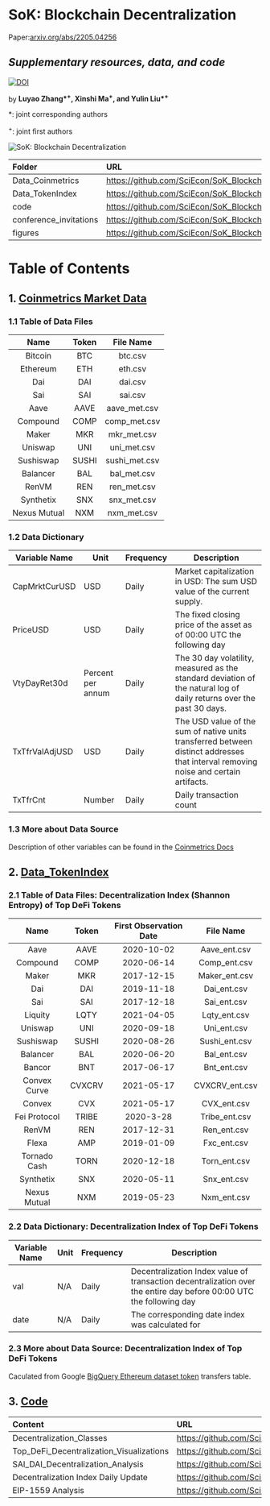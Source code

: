 # SoK: Blockchain Decentralization
Paper:[arxiv.org/abs/2205.04256](https://arxiv.org/abs/2205.04256)
## *Supplementary resources, data, and code*

[![DOI](https://zenodo.org/badge/461721882.svg)](https://zenodo.org/badge/latestdoi/461721882)

by **Luyao Zhang\*<sup>+</sup>, Xinshi Ma<sup>+</sup>, and Yulin Liu\*<sup>+</sup>**

\*: joint corresponding authors

<sup>+</sup>: joint first authors

![SoK: Blockchain Decentralization](https://github.com/SciEcon/SoK_Blockchain_Decentralization/blob/main/fig9.png)

|   **Folder**   | **URL** | 
|:------------|:---------|
|   Data_Coinmetrics | https://github.com/SciEcon/SoK_Blockchain_Decentralization/tree/main/Data_Coinmetrics |   
|  Data_TokenIndex | https://github.com/SciEcon/SoK_Blockchain_Decentralization/tree/main/Data_TokenIndex |  
|  code |  https://github.com/SciEcon/SoK_Blockchain_Decentralization/tree/main/code |  
|conference_invitations|https://github.com/SciEcon/SoK_Blockchain_Decentralization/tree/main/conference_invitations | 
|figures| https://github.com/SciEcon/SoK_Blockchain_Decentralization/tree/main/figures| 


# Table of Contents

## 1. [Coinmetrics Market Data](https://github.com/SciEcon/SoK_Blockchain_Decentralization/tree/main/Data_Coinmetrics)

### 1.1 Table of Data Files

|   **Name**   | **Token** | **File Name** |
|:------------:|:---------:|:-------------:|
|    Bitcoin   |    BTC    |    btc.csv    |
|   Ethereum   |    ETH    |    eth.csv    |
|      Dai     |    DAI    |    dai.csv    |
|      Sai     |    SAI    |    sai.csv    |
|     Aave     |    AAVE   |  aave_met.csv |
|   Compound   |    COMP   |  comp_met.csv |
|     Maker    |    MKR    |  mkr_met.csv  |
|    Uniswap   |    UNI    |  uni_met.csv  |
|   Sushiswap  |   SUSHI   | sushi_met.csv |
|   Balancer   |    BAL    |  bal_met.csv  |
|     RenVM    |    REN    |  ren_met.csv  |
|   Synthetix  |    SNX    |  snx_met.csv  |
| Nexus Mutual |    NXM    |  nxm_met.csv  |

### 1.2 Data Dictionary

| **Variable Name** | **Unit**           | **Frequency** | **Description**                                                                                                                     |
|-------------------|--------------------|---------------|-------------------------------------------------------------------------------------------------------------------------------------|
| CapMrktCurUSD     | USD                | Daily         | Market capitalization in USD: The sum USD value of the current supply.                                                              |
| PriceUSD          | USD                | Daily         | The fixed closing price of the asset as of 00:00 UTC the following day                                                              |
| VtyDayRet30d      | Percent per annum  | Daily         | The 30 day volatility, measured as the standard deviation of the natural log of daily returns over the past 30 days.                |
| TxTfrValAdjUSD    | USD                | Daily         | The USD value of the sum of native units transferred between distinct addresses that interval removing noise and certain artifacts. |
| TxTfrCnt          | Number             | Daily         | Daily transaction count |     

### 1.3 More about Data Source
Description of other variables can be found in the [Coinmetrics Docs]( https://docs.coinmetrics.io)

## 2. [Data_TokenIndex](https://github.com/SciEcon/SoK_Blockchain_Decentralization/tree/main/Data_TokenIndex)

### 2.1 Table of Data Files: Decentralization Index (Shannon Entropy) of Top DeFi Tokens

 |   **Name**   | **Token** | **First Observation Date** |  **File Name** |
 |:------------:|:---------:|:--------------------------:|:--------------:|
 |     Aave     |    AAVE   |         2020-10-02         |  Aave_ent.csv  |
 |   Compound   |    COMP   |         2020-06-14         |  Comp_ent.csv  |
 |     Maker    |    MKR    |         2017-12-15         |  Maker_ent.csv |
 |      Dai     |    DAI    |         2019-11-18         |   Dai_ent.csv  |
 |      Sai     |    SAI    |         2017-12-18         |   Sai_ent.csv  |
 |    Liquity   |    LQTY   |         2021-04-05         |  Lqty_ent.csv  |
 |    Uniswap   |    UNI    |         2020-09-18         |   Uni_ent.csv  |
 |   Sushiswap  |   SUSHI   |         2020-08-26         |  Sushi_ent.csv |
 |   Balancer   |    BAL    |         2020-06-20         |   Bal_ent.csv  |
 |    Bancor    |    BNT    |         2017-06-17         |   Bnt_ent.csv  |
 | Convex Curve |   CVXCRV  |         2021-05-17         | CVXCRV_ent.csv |
 |    Convex    |    CVX    |         2021-05-17         |   CVX_ent.csv  |
 | Fei Protocol |   TRIBE   |          2020-3-28         |  Tribe_ent.csv |
 |     RenVM    |    REN    |         2017-12-31         |   Ren_ent.csv  |
 |     Flexa    |    AMP    |         2019-01-09         |   Fxc_ent.csv  |
 | Tornado Cash |    TORN   |         2020-12-18         |  Torn_ent.csv  |
 |   Synthetix  |    SNX    |         2020-05-11         |   Snx_ent.csv  |
 | Nexus Mutual |    NXM    |         2019-05-23         |   Nxm_ent.csv  |
 
### 2.2 Data Dictionary: Decentralization Index of Top DeFi Tokens
 
 | **Variable Name** | **Unit** | **Frequency** | **Description**                                                                                              |
|-------------------|----------|---------------|--------------------------------------------------------------------------------------------------------------|
| val               | N/A      | Daily         | Decentralization Index value of transaction decentralization over the entire day before 00:00 UTC the following day |
| date              | N/A      | Daily         | The corresponding date index was calculated for    
 
### 2.3 More about Data Source: Decentralization Index of Top DeFi Tokens

Caculated from Google [BigQuery Ethereum dataset token](https://cloud.google.com/blog/products/data-analytics/ethereum-bigquery-public-dataset-smart-contract-analytics) transfers table. 


## 3. [Code](https://github.com/SciEcon/SoK_Blockchain_Decentralization/tree/main/code)

| **Content** | **URL** |  
|:---------|:--------------------------|
|  Decentralization_Classes|https://github.com/SciEcon/SoK_Blockchain_Decentralization/blob/main/code/Decentralization_Classes.ipynb       |  
|   Top_DeFi_Decentralization_Visualizations |https://github.com/SciEcon/SoK_Blockchain_Decentralization/blob/main/code/Top_DeFi_Decentralization_Visualizations.ipynb |  
|SAI_DAI_Decentralization_Analysis |https://github.com/SciEcon/SoK_Blockchain_Decentralization/blob/main/code/Top_DeFi_Decentralization_Visualizations.ipynb |
|Decentralization Index Daily Update | https://github.com/SciEcon/SoK_Blockchain_Decentralization/blob/main/code/daily-query.ipynb |
| EIP-1559 Analysis |https://github.com/SciEcon/SoK_Blockchain_Decentralization/blob/main/code/EIP1559_Analysis.ipynb|

